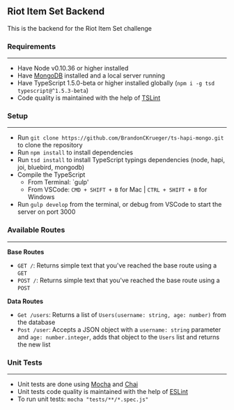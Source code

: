 ## Riot Item Set Backend
This is the backend for the Riot Item Set challenge

### Requirements
---
* Have Node v0.10.36 or higher installed
* Have [MongoDB](https://www.mongodb.org/) installed and a local server running
* Have TypeScript 1.5.0-beta or higher installed globally (`npm i -g tsd typescript@^1.5.3-beta`)
* Code quality is maintained with the help of [TSLint](https://www.npmjs.com/package/tslint)

### Setup
---
* Run `git clone https://github.com/BrandonCKrueger/ts-hapi-mongo.git` to clone the repository
* Run `npm install` to install dependencies
* Run `tsd install` to install TypeScript typings dependencies (node, hapi, joi, bluebird, mongodb)
* Compile the TypeScript
  * From Terminal: `gulp'
  * From VSCode: `CMD + SHIFT + B` for Mac | `CTRL + SHIFT + B` for Windows
* Run `gulp develop` from the terminal, or debug from VSCode to start the server on port 3000

### Available Routes
---
**Base Routes**
* `GET /`: Returns simple text that you've reached the base route using a `GET`
* `POST /`: Returns simple text that you've reached the base route using a `POST`

**Data Routes**
* `Get /users`: Returns a list of `Users(username: string, age: number)` from the database
* `Post /user`: Accepts a JSON object with a `username: string` parameter and `age: number.integer`, adds that object to the `Users` list and returns the new list

### Unit Tests
---
* Unit tests are done using [Mocha](http://mochajs.org/) and [Chai](http://chaijs.com/)
* Unit tests code quality is maintained with the help of [ESLint](http://eslint.org/)
* To run unit tests: `mocha "tests/**/*.spec.js"`
